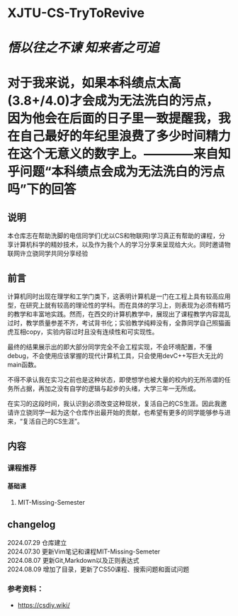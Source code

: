 # XJTU-CS-TryToRevive

# ***悟以往之不谏 知来者之可追***

# 对于我来说，如果本科绩点太高(3.8+/4.0)才会成为无法洗白的污点，因为他会在后面的日子里一致提醒我，我在自己最好的年纪里浪费了多少时间精力在这个无意义的数字上。————来自知乎问题“本科绩点会成为无法洗白的污点吗”下的回答

## 说明
本仓库志在帮助洗脚的电信同学们(尤以CS和物联网)学习真正有帮助的课程，分享计算机科学的精妙技术，以及作为我个人的学习分享来呈现给大火。同时邀请物联网许立骁同学共同分享经验

## 前言
计算机同时出现在理学和工学门类下，这表明计算机是一门在工程上具有较高应用型，在研究上就有较高的理论性的学科。而在具体的学习上，则表现为必须有精巧的教学和丰富地实践。然而，在西交的计算机教学中，展现出了课程教学内容混乱过时，教学质量参差不齐，考试背书化；实验教学纯粹没有，全靠同学自己照猫画虎互相copy，实验内容过时且没有连续性和可实现性。

最终的结果展示出的即大部分同学完全不会工程实现，不会环境配置，不懂debug，不会使用应该掌握的现代计算机工具，只会使用devC++写巨大无比的main函数。

不得不承认我在实习之前也是这种状态，即使想学也被大量的校内的无所吊谓的任务所占据，再加之没有自学的逻辑与起步的头绪，大学三年一无所成。

在实习的这段时间，我认识到必须改变这种现状，复活自己的CS生涯。因此我邀请许立骁同学一起为这个仓库作出最开始的贡献，也希望有更多的同学能够参与进来，“复活自己的CS生涯”。

## 内容
### 课程推荐
#### 基础课

1. MIT-Missing-Semester

## changelog
2024.07.29 仓库建立  
2024.07.30 更新Vim笔记和课程MIT-Missing-Semeter   
2024.08.07 更新Git,Markdown以及正则表达式  
2024.08.09 增加了目录，更新了CS50课程、搜索问题和面试问题

### 参考资料：

- https://csdiy.wiki/
